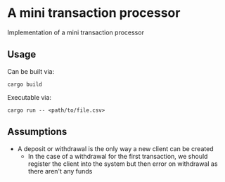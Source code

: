 # A mini transaction processor

Implementation of a mini transaction processor

## Usage

Can be built via:

```shell
cargo build
```

Executable via:

```shell
cargo run -- <path/to/file.csv>
```

## Assumptions

- A deposit or withdrawal is the only way a new client can be created
  - In the case of a withdrawal for the first transaction, we should register the client into the system but then error on withdrawal as there aren't any funds

